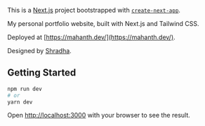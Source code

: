 This is a [Next.js](https://nextjs.org/) project bootstrapped with [`create-next-app`](https://github.com/vercel/next.js/tree/canary/packages/create-next-app).

My personal portfolio website, built with Next.js and Tailwind CSS.

Deployed at [https://mahanth.dev/](https://mahanth.dev/).

Designed by [Shradha](https://sam-ebon-psi.vercel.app/).

## Getting Started

```bash
npm run dev
# or
yarn dev
```

Open [http://localhost:3000](http://localhost:3000) with your browser to see the result.

